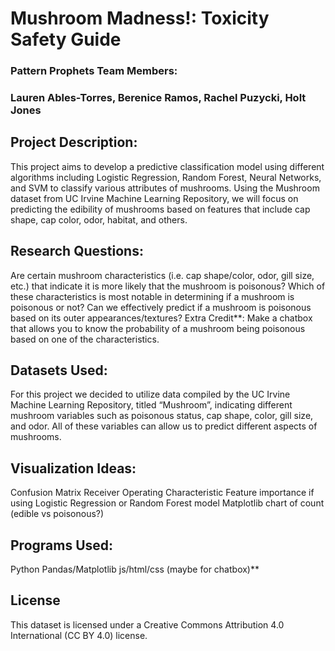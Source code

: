 # Mushroom Madness!: Toxicity Safety Guide 
### Pattern Prophets Team Members: 
### Lauren Ables-Torres, Berenice Ramos, Rachel Puzycki, Holt Jones

## Project Description: 
This project aims to develop a predictive classification model using different algorithms including Logistic Regression, Random Forest, Neural Networks, and SVM to classify various attributes of mushrooms. Using the Mushroom dataset from UC Irvine Machine Learning Repository, we will focus on predicting the edibility of mushrooms based on features that include cap shape, cap color, odor, habitat, and others.

## Research Questions:
Are certain mushroom characteristics (i.e. cap shape/color, odor, gill size, etc.) that indicate it is more likely that the mushroom is poisonous? 
Which of these characteristics is most notable in determining if a mushroom is poisonous or not?
Can we effectively predict if a mushroom is poisonous based on its outer appearances/textures?
Extra Credit**: Make a chatbox that allows you to know the probability of a mushroom being poisonous based on one of the characteristics.

## Datasets Used: 
For this project we decided to utilize data compiled by the UC Irvine Machine Learning Repository, titled “Mushroom”, indicating different mushroom variables such as poisonous status, cap shape, color, gill size, and odor. All of these variables can allow us to predict different aspects of mushrooms.

## Visualization Ideas:
Confusion Matrix
Receiver Operating Characteristic
Feature importance if using Logistic Regression or Random Forest model
Matplotlib chart of count (edible vs poisonous?)

## Programs Used:
Python Pandas/Matplotlib
js/html/css (maybe for chatbox)**

License
------------------------
This dataset is licensed under a Creative Commons Attribution 4.0 International (CC BY 4.0) license.
